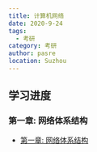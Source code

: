 ```yaml
---
title: 计算机网络
date: 2020-9-24
tags: 
  - 考研
category: 考研
author: pasre
location: Suzhou  
---
```


## 学习进度

### 第一章: 网络体系结构
* [第一章: 网络体系结构](/考研/网络/第一章/)